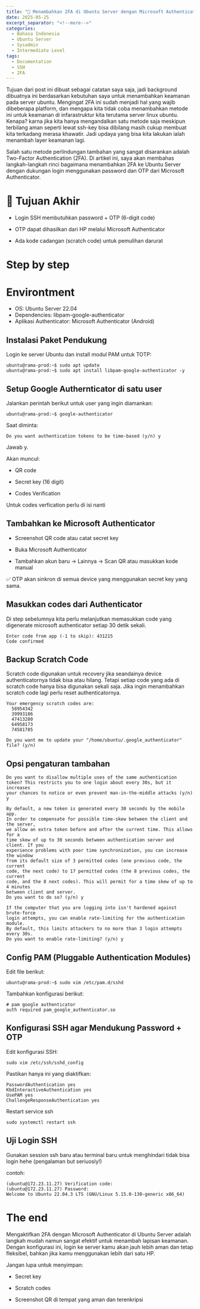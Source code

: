 ```yaml
---
title: "🔐 Menambahkan 2FA di Ubuntu Server dengan Microsoft Authenticator (Multi-Device)"
date: 2025-05-25
excerpt_separator: "<!--more-->"
categories:
  - Bahasa Indonesia
  - Ubuntu Server
  - Sysadmin
  - Intermediate Level
tags:
  - Documentation
  - SSH
  - 2FA
---
```


Tujuan dari post ini dibuat sebagai catatan saya saja, jadi background dibuatnya ini berdasarkan kebutuhan saya untuk menambahkan keamanan pada server ubuntu. Mengingat 2FA ini sudah menjadi hal yang wajib dibeberapa platform, dan mengapa kita tidak coba menambahkan metode ini untuk keamanan di infarastruktur kita terutama server linux ubuntu. Kenapa? karna jika kita hanya mengandalkan satu metode saja meskipun terbilang aman seperti lewat ssh-key bisa dibilang masih cukup membuat kita terkadang merasa khawatir. Jadi updaya yang bisa kita lakukan ialah menambah layer keamanan lagi.

Salah satu metode perlindungan tambahan yang sangat disarankan adalah Two-Factor Authentication (2FA). Di artikel ini, saya akan membahas langkah-langkah rinci bagaimana menambahkan 2FA ke Ubuntu Server dengan dukungan login menggunakan password dan OTP dari Microsoft Authenticator.

<!--more-->


# 🎯 Tujuan Akhir

- Login SSH membutuhkan password + OTP (6-digit code)

- OTP dapat dihasilkan dari HP melalui Microsoft Authenticator

- Ada kode cadangan (scratch code) untuk pemulihan darurat


# Step by step

# Environtment
- OS: Ubuntu Server 22.04
- Dependencies: libpam-google-authenticator
- Aplikasi Authenticator: Microsoft Authenticator (Android)  

## Instalasi Paket Pendukung

Login ke server Ubuntu dan install modul PAM untuk TOTP:

```
ubuntu@rama-prod:~$ sudo apt update
ubuntu@rama-prod:~$ sudo apt install libpam-google-authenticator -y 
```

## Setup Google Authernticator di satu user
Jalankan perintah berikut untuk user yang ingin diamankan:

```
ubuntu@rama-prod:~$ google-authenticator
```
Saat diminta:

```
Do you want authentication tokens to be time-based (y/n) y
```
Jawab y.

Akan muncul:

- QR code

- Secret key (16 digit)

- Codes Verification

Untuk codes verfication perlu di isi nanti

## Tambahkan ke Microsoft Authenticator

- Screenshot QR code atau catat secret key

- Buka Microsoft Authenticator

- Tambahkan akun baru → Lainnya → Scan QR atau masukkan kode manual


✅ OTP akan sinkron di semua device yang menggunakan secret key yang sama.

## Masukkan codes dari Authenticator
Di step sebelumnya kita perlu melanjutkan memasukkan code yang digenerate microsoft authenticator setiap 30 detik sekali.

```
Enter code from app (-1 to skip): 431215
Code confirmed

```
## Backup Scratch Code
Scratch code digunakan untuk recovery jika seandainya device authenticatornya tidak bisa atau hilang. Tetapi setiap code yang ada di scratch code hanya bisa digunakan sekali saja. Jika ingin menambahkan scratch code lagi perlu reset authenticatornya.

```
Your emergency scratch codes are:
  58954342
  39993186
  47413280
  64958173
  74581785

Do you want me to update your "/home/ubuntu/.google_authenticator" file? (y/n) 

```

## Opsi pengaturan tambahan
```
Do you want to disallow multiple uses of the same authentication
token? This restricts you to one login about every 30s, but it increases
your chances to notice or even prevent man-in-the-middle attacks (y/n) y

By default, a new token is generated every 30 seconds by the mobile app.
In order to compensate for possible time-skew between the client and the server,
we allow an extra token before and after the current time. This allows for a
time skew of up to 30 seconds between authentication server and client. If you
experience problems with poor time synchronization, you can increase the window
from its default size of 3 permitted codes (one previous code, the current
code, the next code) to 17 permitted codes (the 8 previous codes, the current
code, and the 8 next codes). This will permit for a time skew of up to 4 minutes
between client and server.
Do you want to do so? (y/n) y

If the computer that you are logging into isn't hardened against brute-force
login attempts, you can enable rate-limiting for the authentication module.
By default, this limits attackers to no more than 3 login attempts every 30s.
Do you want to enable rate-limiting? (y/n) y

```
## Config PAM (Pluggable Authentication Modules)
Edit file berikut:

```
ubuntu@rama-prod:~$ sudo vim /etc/pam.d/sshd
```

Tambahkan konfigurasi berikut:
```
# pam google authenticator
auth required pam_google_authenticator.so
```

## Konfigurasi SSH agar Mendukung Password + OTP

Edit konfigurasi SSH:

```
sudo vim /etc/ssh/sshd_config
```
Pastikan hanya ini yang diaktifkan:

```
PasswordAuthentication yes
KbdInteractiveAuthentication yes
UsePAM yes
ChallengeResponseAuthentication yes
```
Restart service ssh
```
sudo systemctl restart ssh

```
## Uji Login SSH
Gunakan session ssh baru atau terminal baru untuk menghindari tidak bisa login hehe (pengalaman but seriuosly!)

contoh:
```
(ubuntu@172.23.11.27) Verification code: 
(ubuntu@172.23.11.27) Password: 
Welcome to Ubuntu 22.04.3 LTS (GNU/Linux 5.15.0-130-generic x86_64)

```

# The end

Mengaktifkan 2FA dengan Microsoft Authenticator di Ubuntu Server adalah langkah mudah namun sangat efektif untuk menambah lapisan keamanan. Dengan konfigurasi ini, login ke server kamu akan jauh lebih aman dan tetap fleksibel, bahkan jika kamu menggunakan lebih dari satu HP.

Jangan lupa untuk menyimpan:

- Secret key

- Scratch codes

- Screenshot QR di tempat yang aman dan terenkripsi